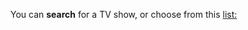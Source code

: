 You can **search** for a TV show, or choose from this 
<a href="#pages/sample-moviedb-tvshows" class='sample-list-anchor'>list:</a>

